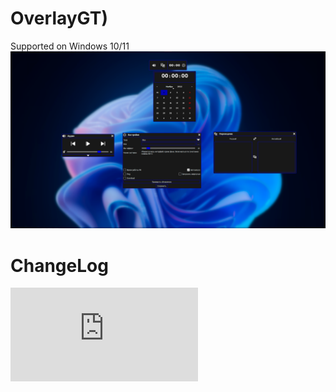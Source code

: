 # OverlayGT)
Supported on Windows 10/11
![изображение](https://github.com/Curicano/OverlayGT/blob/c6d3191b54e7e00b2718e2ee01af30f24af7b21f/preview.png)
# ChangeLog
![ChangeLog](https://github.com/Curicano/OverlayGT/blob/e7263ba81f78add8e88d5d27b04a588b4496cf1b/CHANGELOG.md)

